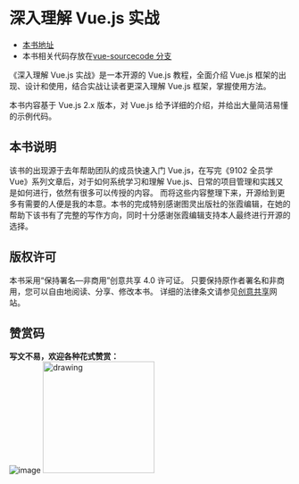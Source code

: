 # 深入理解 Vue.js 实战

- [本书地址](https://godbasin.github.io/vue-ebook/)
- 本书相关代码存放在[vue-sourcecode 分支](https://github.com/godbasin/vue-ebook/tree/vue-sourcecode)

《深入理解 Vue.js 实战》是一本开源的 Vue.js 教程，全面介绍 Vue.js 框架的出现、设计和使用，结合实战让读者更深入理解 Vue.js 框架，掌握使用方法。

本书内容基于 Vue.js 2.x 版本，对 Vue.js 给予详细的介绍，并给出大量简洁易懂的示例代码。

## 本书说明

该书的出现源于去年帮助团队的成员快速入门 Vue.js，在写完《9102 全员学 Vue》系列文章后，对于如何系统学习和理解 Vue.js、日常的项目管理和实践又是如何进行，依然有很多可以传授的内容。
而将这些内容整理下来，开源给到更多有需要的人便是我的本意。本书的完成特别感谢图灵出版社的张霞编辑，在她的帮助下该书有了完整的写作方向，同时十分感谢张霞编辑支持本人最终进行开源的选择。

## 版权许可

本书采用“保持署名—非商用”创意共享 4.0 许可证。
只要保持原作者署名和非商用，您可以自由地阅读、分享、修改本书。
详细的法律条文请参见[创意共享](http://creativecommons.org/licenses/by-nc/4.0/)网站。

## 赞赏码

**写文不易，欢迎各种花式赞赏：**  
![image](https://github-imglib-1255459943.cos.ap-chengdu.myqcloud.com/2code2.jpg)
<img src="https://github-imglib-1255459943.cos.ap-chengdu.myqcloud.com/chunzhu.jpg" alt="drawing" width="200"/>

